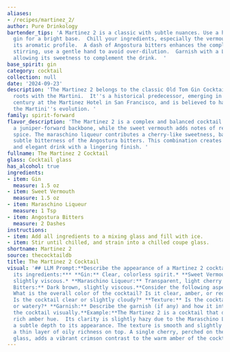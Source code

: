 ```yaml
---
aliases:
- /recipes/martinez_2/
author: Pure Drinkology
bartender_tips: 'A Martinez 2 is a classic with subtle nuances. Use a high-quality
  gin for a bright base.  Chill your ingredients, especially the vermouth, to preserve
  its aromatic profile.  A dash of Angostura bitters enhances the complexity.  When
  stirring, use a gentle hand to avoid over-dilution.  Garnish with a Luxardo cherry,
  allowing its sweetness to complement the drink.  '
base_spirit: gin
category: cocktail
collection: null
date: '2024-09-23'
description: 'The Martinez 2 belongs to the classic Old Tom Gin Cocktail family, sharing
  roots with the Martini.  It''s a historical predecessor, emerging in the late 19th
  century at the Martinez Hotel in San Francisco, and is believed to have inspired
  the Martini''s evolution. '
family: spirit-forward
flavor_description: 'The Martinez 2 is a complex and balanced cocktail. The gin provides
  a juniper-forward backbone, while the sweet vermouth adds notes of red fruit and
  spice. The maraschino liqueur contributes a cherry-like sweetness, balanced by the
  subtle bitterness of the Angostura bitters. This combination creates a sophisticated
  and elegant drink with a lingering finish. '
fullname: The Martinez 2 Cocktail
glass: Cocktail glass
has_alcohol: true
ingredients:
- item: Gin
  measure: 1.5 oz
- item: Sweet Vermouth
  measure: 1.5 oz
- item: Maraschino Liqueur
  measure: 1 Tsp
- item: Angostura Bitters
  measure: 2 Dashes
instructions:
- item: Add all ingredients to a mixing glass and fill with ice.
- item: Stir until chilled, and strain into a chilled coupe glass.
shortname: Martinez 2
source: thecocktaildb
title: The Martinez 2 Cocktail
visual: '## LLM Prompt:**Describe the appearance of a Martinez 2 cocktail, considering
  its ingredients:*** **Gin:** Clear, colorless spirit.* **Sweet Vermouth:** Amber-colored,
  slightly viscous.* **Maraschino Liqueur:** Transparent, light cherry red.* **Angostura
  Bitters:** Dark brown, slightly viscous.**Consider the following aspects:*** **Color:**
  What is the overall color of the cocktail? Is it clear, amber, or reddish?* **Clarity:**
  Is the cocktail clear or slightly cloudy?* **Texture:** Is the cocktail oily, syrupy,
  or watery?* **Garnish:** Describe the garnish (if any) and how it interacts with
  the cocktail visually.**Example:**The Martinez 2 is a cocktail that displays a beautiful,
  rich amber hue.  Its clarity is slightly hazy due to the Maraschino Liqueur, creating
  a subtle depth to its appearance. The texture is smooth and slightly syrupy, with
  a thin layer of oily richness on top. A single cherry, perched on the rim of the
  glass, adds a vibrant crimson contrast to the warm amber of the cocktail. '
---
```




